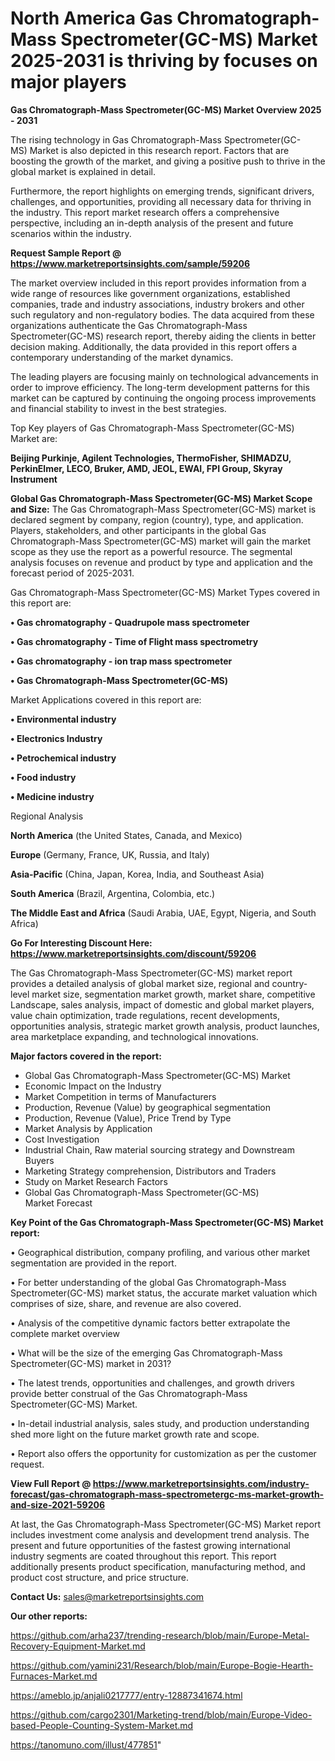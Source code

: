 # North America Gas Chromatograph-Mass Spectrometer(GC-MS) Market 2025-2031 is thriving by focuses on major players

<Strong> Gas Chromatograph-Mass Spectrometer(GC-MS) Market Overview 2025 - 2031</strong>

The rising technology in Gas Chromatograph-Mass Spectrometer(GC-MS) Market is also depicted in this research report. Factors that are boosting the growth of the market, and giving a positive push to thrive in the global market is explained in detail.

Furthermore, the report highlights on emerging trends, significant drivers, challenges, and opportunities, providing all necessary data for thriving in the industry. This report market research offers a comprehensive perspective, including an in-depth analysis of the present and future scenarios within the industry.

<strong>Request Sample Report @ <a href=https://www.marketreportsinsights.com/sample/59206>https://www.marketreportsinsights.com/sample/59206</a></strong>

The market overview included in this report provides information from a wide range of resources like government organizations, established companies, trade and industry associations, industry brokers and other such regulatory and non-regulatory bodies. The data acquired from these organizations authenticate the Gas Chromatograph-Mass Spectrometer(GC-MS) research report, thereby aiding the clients in better decision making. Additionally, the data provided in this report offers a contemporary understanding of the market dynamics.

The leading players are focusing mainly on technological advancements in order to improve efficiency. The long-term development patterns for this market can be captured by continuing the ongoing process improvements and financial stability to invest in the best strategies.

Top Key players of Gas Chromatograph-Mass Spectrometer(GC-MS) Market are:

<strong>Beijing Purkinje, Agilent Technologies, ThermoFisher, SHIMADZU, PerkinElmer, LECO, Bruker, AMD, JEOL, EWAI, FPI Group, Skyray Instrument</strong>

<strong><b>Global Gas Chromatograph-Mass Spectrometer(GC-MS) Market Scope and Size:</b></strong>
The Gas Chromatograph-Mass Spectrometer(GC-MS) market is declared segment by company, region (country), type, and application. Players, stakeholders, and other participants in the global Gas Chromatograph-Mass Spectrometer(GC-MS) market will gain the market scope as they use the report as a powerful resource. The segmental analysis focuses on revenue and product by type and application and the forecast period of 2025-2031.

Gas Chromatograph-Mass Spectrometer(GC-MS) Market Types covered in this report are:

<strong>• Gas chromatography - Quadrupole mass spectrometer

• Gas chromatography - Time of Flight mass spectrometry

• Gas chromatography - ion trap mass spectrometer

• Gas Chromatograph-Mass Spectrometer(GC-MS)</strong>

Market Applications covered in this report are:

<strong>• Environmental industry

• Electronics Industry

• Petrochemical industry 

• Food industry

• Medicine industry</strong> 

Regional Analysis

<strong>North America</strong> (the United States, Canada, and Mexico)

<strong>Europe</strong> (Germany, France, UK, Russia, and Italy)

<strong>Asia-Pacific</strong> (China, Japan, Korea, India, and Southeast Asia)

<strong>South America</strong> (Brazil, Argentina, Colombia, etc.)

<strong>The Middle East and Africa</strong> (Saudi Arabia, UAE, Egypt, Nigeria, and South Africa)

<strong>Go For Interesting Discount Here: <a href=https://www.marketreportsinsights.com/discount/59206>https://www.marketreportsinsights.com/discount/59206</a></strong>

The Gas Chromatograph-Mass Spectrometer(GC-MS) market report provides a detailed analysis of global market size, regional and country-level market size, segmentation market growth, market share, competitive Landscape, sales analysis, impact of domestic and global market players, value chain optimization, trade regulations, recent developments, opportunities analysis, strategic market growth analysis, product launches, area marketplace expanding, and technological innovations.

<strong><b>Major factors covered in the report:</b></strong>
<ul>
  <li>Global Gas Chromatograph-Mass Spectrometer(GC-MS) Market </li>
  <li>Economic Impact on the Industry</li>
  <li>Market Competition in terms of Manufacturers</li>
  <li>Production, Revenue (Value) by geographical segmentation</li>
  <li>Production, Revenue (Value), Price Trend by Type</li>
  <li>Market Analysis by Application</li>
  <li>Cost Investigation</li>
  <li>Industrial Chain, Raw material sourcing strategy and Downstream Buyers</li>
  <li>Marketing Strategy comprehension, Distributors and Traders</li>
  <li>Study on Market Research Factors</li>
  <li>Global Gas Chromatograph-Mass Spectrometer(GC-MS) Market Forecast</li>
</ul>

<strong><b>Key Point of the Gas Chromatograph-Mass Spectrometer(GC-MS) Market report:</b></strong>

• Geographical distribution, company profiling, and various other market segmentation are provided in the report.

• For better understanding of the global Gas Chromatograph-Mass Spectrometer(GC-MS) market status, the accurate market valuation which comprises of size, share, and revenue are also covered.

• Analysis of the competitive dynamic factors better extrapolate the complete market overview

• What will be the size of the emerging Gas Chromatograph-Mass Spectrometer(GC-MS) market in 2031?

• The latest trends, opportunities and challenges, and growth drivers provide better construal of the Gas Chromatograph-Mass Spectrometer(GC-MS) Market.

• In-detail industrial analysis, sales study, and production understanding shed more light on the future market growth rate and scope.

• Report also offers the opportunity for customization as per the customer request.

<strong><b>View Full Report @ <a href=https://www.marketreportsinsights.com/industry-forecast/gas-chromatograph-mass-spectrometergc-ms-market-growth-and-size-2021-59206>https://www.marketreportsinsights.com/industry-forecast/gas-chromatograph-mass-spectrometergc-ms-market-growth-and-size-2021-59206</a></b></strong>


At last, the Gas Chromatograph-Mass Spectrometer(GC-MS) Market report includes investment come analysis and development trend analysis. The present and future opportunities of the fastest growing international industry segments are coated throughout this report. This report additionally presents product specification, manufacturing method, and product cost structure, and price structure.

<strong>Contact Us:</strong>
sales@marketreportsinsights.com

<strong>Our other reports:</strong>

<a href=https://github.com/arha237/trending-research/blob/main/Europe-Metal-Recovery-Equipment-Market.md>https://github.com/arha237/trending-research/blob/main/Europe-Metal-Recovery-Equipment-Market.md</a>

<a href=https://github.com/yamini231/Research/blob/main/Europe-Bogie-Hearth-Furnaces-Market.md>https://github.com/yamini231/Research/blob/main/Europe-Bogie-Hearth-Furnaces-Market.md</a>

<a href=https://ameblo.jp/anjali0217777/entry-12887341674.html>https://ameblo.jp/anjali0217777/entry-12887341674.html</a>

<a href=https://github.com/cargo2301/Marketing-trend/blob/main/Europe-Video-based-People-Counting-System-Market.md>https://github.com/cargo2301/Marketing-trend/blob/main/Europe-Video-based-People-Counting-System-Market.md</a>

<a href=https://tanomuno.com/illust/477851>https://tanomuno.com/illust/477851</a>"
